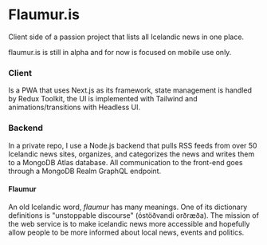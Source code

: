 # Flaumur.is

Client side of a passion project that lists all Icelandic news in one place.

flaumur.is is still in alpha and for now is focused on mobile use only.

### Client

Is a PWA that uses Next.js as its framework, state management is handled by Redux Toolkit, the UI is implemented with Tailwind and animations/transitions with Headless UI.

### Backend

In a private repo, I use a Node.js backend that pulls RSS feeds from over 50 Icelandic news sites, organizes, and categorizes the news and writes them to a MongoDB Atlas database. All communication to the front-end goes through a MongoDB Realm GraphQL endpoint.

#### Flaumur

An old Icelandic word, _flaumur_ has many meanings. One of its dictionary
definitions is "unstoppable discourse" (óstöðvandi orðræða).
The mission of the web service is to make icelandic news more accessible and hopefully allow people to be more informed about local news, events and politics.
